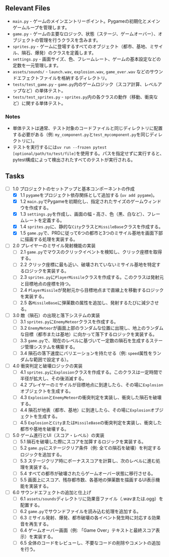 ## Relevant Files

-   `main.py` - ゲームのメインエントリーポイント。Pygameの初期化とメインゲームループを管理します。
-   `game.py` - ゲームの主要なロジック、状態（ステージ、ゲームオーバー）、オブジェクトの管理を行うクラスを含みます。
-   `sprites.py` - ゲームに登場するすべてのオブジェクト（都市、基地、ミサイル、隕石、爆発）のクラスを定義します。
-   `settings.py` - 画面サイズ、色、フレームレート、ゲームの基本設定などの定数を一元管理します。
-   `assets/sounds/` - `launch.wav`, `explosion.wav`, `game_over.wav` などのサウンドエフェクトファイルを格納するディレクトリ。
-   `tests/test_game.py` - `game.py`内のゲームロジック（スコア計算、レベルアップなど）の単体テスト。
-   `tests/test_sprites.py` - `sprites.py`内の各クラスの動作（移動、衝突など）に関する単体テスト。

### Notes

-   単体テストは通常、テスト対象のコードファイルと同じディレクトリに配置する必要がある（例: `my_component.py`と`test_mycomponent.py`を同じディレクトリに）。
-   テストを実行するには`uv run --frozen pytest [optional/path/to/test/file]`を使用する。パスを指定せずに実行すると、pytest構成によって検出されたすべてのテストが実行される。

## Tasks

-   [ ] 1.0 プロジェクトのセットアップと基本コンポーネントの作成
    -   [x] 1.1 `pygame`をプロジェクト依存関係として追加する (`uv add pygame`)。
    -   [x] 1.2 `main.py`でPygameを初期化し、指定されたサイズのゲームウィンドウを作成する。
    -   [x] 1.3 `settings.py`を作成し、画面の幅・高さ、色（黒、白など）、フレームレートを定義する。
    -   [x] 1.4 `sprites.py`に、静的な`City`クラスと`MissileBase`クラスを作成する。
    -   [x] 1.5 `game.py`で、PRDに従って6つの都市と3つのミサイル基地を画面下部に描画する処理を実装する。

-   [ ] 2.0 プレイヤーのミサイル発射機能の実装
    -   [ ] 2.1 `game.py`でマウスのクリックイベントを検知し、クリック座標を取得する。
    -   [ ] 2.2 クリック座標に最も近い、破壊されていないミサイル基地を特定するロジックを実装する。
    -   [ ] 2.3 `sprites.py`に`PlayerMissile`クラスを作成する。このクラスは発射元と目標地点の座標を持つ。
    -   [ ] 2.4 `PlayerMissile`が発射元から目標地点まで直線上を移動するロジックを実装する。
    -   [ ] 2.5 各`MissileBase`に弾薬数の属性を追加し、発射するたびに減少させる。

-   [ ] 3.0 敵（隕石）の出現と落下システムの実装
    -   [ ] 3.1 `sprites.py`に`EnemyMeteor`クラスを作成する。
    -   [ ] 3.2 `EnemyMeteor`が画面上部のランダムな位置に出現し、地上のランダムな目標（都市または基地）に向かって落下するロジックを実装する。
    -   [ ] 3.3 `game.py`で、現在のレベルに基づいて一定数の隕石を生成するステージ管理システムを構築する。
    -   [ ] 3.4 隕石の落下速度にバリエーションを持たせる（例: `speed`属性をランダムな範囲で設定する）。

-   [ ] 4.0 衝突判定と破壊ロジックの実装
    -   [ ] 4.1 `sprites.py`に`Explosion`クラスを作成する。このクラスは一定時間で半径が拡大し、その後消滅する。
    -   [ ] 4.2 プレイヤーのミサイルが目標地点に到達したら、その場に`Explosion`オブジェクトを生成する。
    -   [ ] 4.3 `Explosion`と`EnemyMeteor`の衝突判定を実装し、衝突した隕石を破壊する。
    -   [ ] 4.4 隕石が地表（都市、基地）に到達したら、その場に`Explosion`オブジェクトを生成する。
    -   [ ] 4.5 `Explosion`と`City`または`MissileBase`の衝突判定を実装し、衝突した都市や基地を破壊する。

-   [ ] 5.0 ゲーム進行とUI（スコア・レベル）の実装
    -   [ ] 5.1 隕石を破壊した際にスコアを加算するロジックを実装する。
    -   [ ] 5.2 `game.py`にステージクリア条件（例: 全ての隕石を破壊）を判定するロジックを追加する。
    -   [ ] 5.3 ステージクリア時にボーナススコアを計算し、次のレベルに進む処理を実装する。
    -   [ ] 5.4 すべての都市が破壊されたらゲームオーバー状態に移行させる。
    -   [ ] 5.5 画面上にスコア、残存都市数、各基地の弾薬数を描画するUI表示機能を実装する。

-   [ ] 6.0 サウンドエフェクトの追加と仕上げ
    -   [ ] 6.1 `assets/sounds`ディレクトリに効果音ファイル（.wavまたは.ogg）を配置する。
    -   [ ] 6.2 `game.py`でサウンドファイルを読み込む処理を追加する。
    -   [ ] 6.3 ミサイル発射、爆発、都市破壊の各イベント発生時に対応する効果音を再生する。
    -   [ ] 6.4 ゲームオーバー画面（例: 「Game Over」テキストと最終スコア表示）を実装する。
    -   [ ] 6.5 全体のコードをレビューし、不要なコードの削除やコメントの追加を行う。
